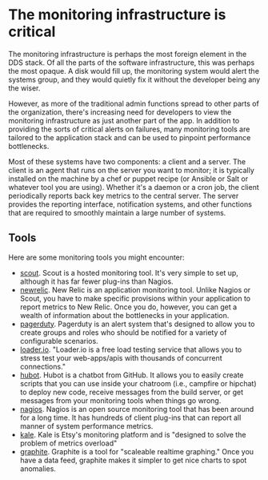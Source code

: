 # The monitoring infrastructure is critical

<span class="drop fa fa-stethoscope fa-5x pull-left fa-border"></span>

The monitoring infrastructure is perhaps the most foreign element in the DDS stack. Of all the parts of the software infrastructure, this was perhaps the most opaque. A disk would fill up, the monitoring system would alert the systems group, and they would quietly fix it without the developer being any the wiser.

However, as more of the traditional admin functions spread to other parts of the organization, there's increasing need for developers to view the monitoring infrastructure as just another part of the app. In addition to providing the sorts of critical alerts on failures, many monitoring tools are tailored to the application stack and can be used to pinpoint performance bottlenecks. 

Most of these systems have two components: a client and a server.  The client is an agent that runs on the server you want to monitor; it is typically installed on the machine by a chef or puppet recipe (or Ansible or Salt or whatever tool you are using).  Whether it's a daemon or a cron job, the client periodically reports back key metrics to the central server.  The server provides the reporting interface, notification systems, and other functions that are required to smoothly maintain a large number of systems.

## Tools

Here are some monitoring tools you might encounter:

* [scout](https://scoutapp.com/).  Scout is a hosted monitoring tool. It's very simple to set up, although it has far fewer plug-ins than Nagios.
* [newrelic](http://newrelic.com/).  New Relic is an application monitoring tool. Unlike Nagios or Scout, you have to make specific provisions within your application to report metrics to New Relic. Once you do, however, you can get a wealth of information about the bottlenecks in your application.
* [pagerduty](http://www.pagerduty.com/).  Pagerduty is an alert system that's designed to allow you to create groups and roles who should be notified for a variety of configurable scenarios.
* [loader.io](http://loader.io/). "Loader.io is a free load testing service that allows you to stress test your web-apps/apis with thousands of concurrent connections."
* [hubot](http://hubot.github.com/).  Hubot is a chatbot from GitHub. It allows you to easily create scripts that you can use inside your chatroom (i.e., campfire or hipchat) to deploy new code, receive messages from the build server, or get messages from your monitoring tools when things go wrong.
* [nagios](http://www.nagios.org/). Nagios is an open source monitoring tool that has been around for a long time. It has hundreds of client plug-ins that can report all manner of system performance metrics.
* [kale](http://codeascraft.com/2013/06/11/introducing-kale/).  Kale is Etsy's monitoring platform and is "designed to solve the problem of metrics overload"
* [graphite](http://graphite.wikidot.com/).  Graphite is a tool for "scaleable realtime graphing."  Once you have a data feed, graphite makes it simpler to get nice charts to spot anomalies.
